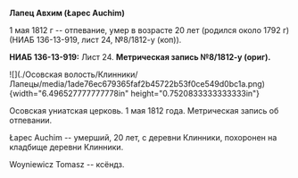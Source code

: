 **Лапец Авхим (Łapec Auchim)**

1 мая 1812 г -- отпевание, умер в возрасте 20 лет (родился около 1792 г)
(НИАБ 136-13-919, лист 24, №8/1812-у (коп)).

**НИАБ 136-13-919:** Лист 24. **Метрическая запись №8/1812-у (ориг).**

![](./Осовская волость/Клинники/Лапецы/media/1ade76ec679365faf2b45722b53f0ce549d0bc1a.png){width="6.496527777777778in"
height="0.7520833333333333in"}

Осовская униатская церковь. 1 мая 1812 года. Метрическая запись об
отпевании.

Łapec Auchim -- умерший, 20 лет, с деревни Клинники, похоронен на
кладбище деревни Клинники.

Woyniewicz Tomasz -- ксёндз.
